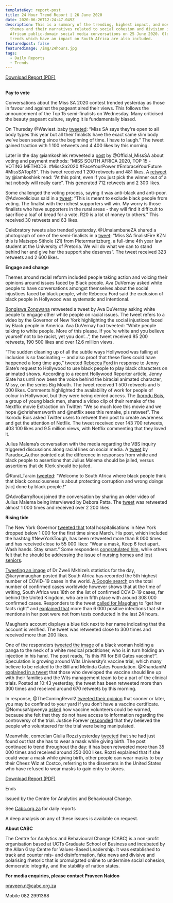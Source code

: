 ```yaml
---
templateKey: report-post
title: 24 Hour Trend Report | 26 June 2020
date: 2020-06-26T12:24:47.049Z
description: This is a summary of the trending, highest impact, and most active
  themes and their narratives related to social cohesion and division in South
  African public-domain social media conversations on 25 June 2020. Global
  trends which have an impact on South Africa are also included.
featuredpost: false
featuredimage: /img/24hours.jpg
tags:
  - Daily Reports
  - Trends
---
```

<a href="https://drive.google.com/u/0/uc?id=1INSF5Z4WD_BrzmlnahecFBQPgajLoBIf&export=download" target="_blank">Download Report (PDF)</a>

\
**Pay to vote**

Conversations about the Miss SA 2020 contest trended yesterday as those in favour and against the pageant aired their views. This follows the announcement of the Top 15 semi-finalists on Wednesday. Many criticised the beauty pageant culture, saying it is fundamentally biased.

On Thursday @Waviest_baby [tweeted](https://twitter.com/Waviest_baby/status/1275976921143099392): “Miss SA says they're open to all body types this year but all their finalists have the exact same slim body we've been seeing since the beginning of time. I have to laugh.” The tweet gained traction with 1 100 retweets and 4 400 likes by this morning.

Later in the day @iamkoshiek retweeted a [post](https://twitter.com/Official_MissSA/status/1276117481728417792) by @Official_MissSA about voting and payment methods: “MISS SOUTH AFRICA 2020, TOP 15 -VOTING METHODS. #MissSa2020 #FaceYourPower #EmbraceYourFuture #MissSATop15”. This tweet received 1 200 retweets and 481 likes. A [retweet](https://twitter.com/iamkoshiek/status/1276220744565915648) by @iamkoshiek read: “At this point, even if you just pick the winner out of a hat nobody will really care”. This generated 712 retweets and 2 300 likes.

Some challenged the voting process, saying it was anti-black and anti-poor. @Advovolicious said in a [tweet](https://twitter.com/advovolicious/status/1276143055884746752): “This is meant to exclude black people from voting. The finalist with the richest supporters will win. My worry is those finalists who have supporters in the rural areas - they will find it difficult to sacrifice a loaf of bread for a vote. R20 is a lot of money to others.” This received 30 retweets and 63 likes. 

Celebratory tweets also trended yesterday. @UmalambaneZA shared a photograph of one of the semi-finalists in a [tweet](https://twitter.com/UmalambaneZN/status/1275854818947538944): “Miss SA finalistFire KZN this is Matsepo Sithole (21) from Pietermaritzburg, a full-time 4th year law student at the University of Pretoria. We will do what we can to stand behind her and give her the support she deserves”. The tweet received 323 retweets and 2 600 likes.

**Engage and change**

Themes around racial reform included people taking action and voicing their opinions around issues faced by Black people. Ava DuVernay asked white people to have conversations amongst themselves about the social injustices faced by black people, while Rebecca Ford said the exclusion of black people in Hollywood was systematic and intentional.

[Bongiswa Zongwana](https://twitter.com/bongiswa_z/status/1276074084036730880) retweeted a tweet by Ava DuVernay asking white people to engage other white people on racial issues. The tweet refers to a video by the Governor of New York highlighting the social injustices faced by Black people in America. Ava DuVernay had tweeted: “White people talking to white people. More of this please. If you’re white and you believe yourself not to be racist, yet you don’…”, the tweet received 85 200 retweets, 190 500 likes and over 12.6 million views.

“The sudden cleaning up of all the subtle ways Hollywood was failing at inclusion is so fascinating -- and also proof that these fixes could have happened a long time ago,” tweeted [Rebecca Ford](https://twitter.com/Beccamford/status/1275930523160899584) in response to Jenny Slate’s request to Hollywood to use black people to play black characters on animated shows. According to a recent Hollywood Reporter article, Jenny Slate has until now been the voice behind the biracial animated character, Missy, on the series Big Mouth. The tweet received 1 500 retweets and 5 000 likes. Comments highlighted the availability of work for people of colour in Hollywood, but they were being denied access. The [Ikorodu Bois,](https://twitter.com/IkoroduB/status/1275769895163252737) a group of young black men, shared a video clip of their remake of the Nextflix movie Extraction on Twitter: “We so much love this movie and we hope @chrishemsworth and @netflix sees this remake, pls retweet”. The Ikorodu Bois asked Twitter users to retweet their post to create awareness and get the attention of Netflix. The tweet received over 143 700 retweets, 403 100 likes and 9.5 million views, with Netflix commenting that they loved it.

Julius Malema’s conversation with the media regarding the VBS inquiry triggered discussions along racial lines on social media. A [tweet](https://twitter.com/Wysiwyg27569566/status/1276080782508011520) by Paradox_Author pointed out the difference in responses from white and black people to assertions that Julius Malema should be jailed, versus assertions that de Klerk should be jailed.

@Rural_Tarain [tweeted](https://twitter.com/Jo_Matome/status/1276100004353134592): “Welcome to South Africa where black people think that black consciousness is about protecting corruption and wrong doings \[sic] done by black people.!”

@AdvoBarryRoux joined the conversation by sharing an older video of Julius Malema being interviewed by Debora Patta. The [tweet](https://twitter.com/AdvoBarryRoux/status/1276117421112332288) was retweeted almost 1 000 times and received over 2 200 likes.

**Rising tide**

The New York Governor [tweeted that](https://twitter.com/NYGovCuomo/status/1276137006591086592) total hospitalisations in New York dropped below 1 000 for the first time since March. His post, which included the hashtag #NewYorkTough, has been retweeted more than 8 000 times and has received close to 55 000 likes: “Wear a mask, Keep 6 feet apart. Wash hands. Stay smart.” Some responders [congratulated him](https://twitter.com/JavierMercede16/status/1276137210316718082), while others felt that he should be addressing the issue of [nursing homes](https://twitter.com/AAC0519/status/1276137459341037568) and [lost seniors](https://twitter.com/dbestchriscook/status/1276138230442852354).

[Tweeting an image](https://twitter.com/karynmaughan/status/1276245933207019521) of Dr Zweli Mkhize’s statistics for the day, @karynmaughan posted that South Africa has recorded the 5th highest number of COVID-19 cases in the world. [A Google search](https://www.google.com/search?q=covid-19+cases+around+the+world&rlz=1C1CHZL_enZA719ZA719&oq=covid-19+cases+around+the+world&aqs=chrome.0.0l2.10414j0j7&sourceid=chrome&ie=UTF-8) on the total number of confirmed cases worldwide however shows that at the time of writing, South Africa was 18th on the list of confirmed COVID-19 cases, far behind the United Kingdom, who are in fifth place with around 308 000 confirmed cases. Responders to the tweet [called for Maughan](https://twitter.com/JackEbden/status/1276386855173283841) to “get her facts right” and [explained that](https://twitter.com/Kabelo_K_B/status/1276366382171553793) more than 6 000 positive infections that she mentions in her post were not from tests conducted in the last 24 hours.

Maughan’s account displays a blue tick next to her name indicating that the account is verified. The tweet was retweeted close to 300 times and received more than 200 likes.

One of the responders [tweeted the image](https://twitter.com/IllusionFreedo2/status/1276307245454831617) of a black woman holding a panga to the neck of a white medical practitioner, who is in turn holding an injection in his hand. The post reads, “Is this PR for Bill Gates vaccine?”.\
Speculation is growing around Wits University’s vaccine trial, which many believe to be related to the Bill and Melinda Gates Foundation. @KhandaniM [explained in a tweet](https://twitter.com/KhandaniM/status/1276073623967748096) that those who developed the vaccine should line up with their families and the Wits management team to be a part of the clinical trials. Posted at 10:43 yesterday, the tweet has been retweeted more than 300 times and received around 670 retweets by this morning.

In response, @TheComingRevol2 [tweeted their opinion](https://twitter.com/TheComingRevol2/status/1276133031938588672) that sooner or later, you may be confined to your yard if you don’t have a vaccine certificate. @NomusaNgwenya [asked](https://twitter.com/NomusaNngwenya1/status/1276090277908942849) how vaccine volunteers could be warned, because she felt that they do not have access to information regarding the controversy of the trial. Justice Forever [responded](https://twitter.com/NomusaNngwenya1/status/1276090277908942849) that they believed the people who volunteered for the trial were being manipulated.

Meanwhile, comedian Giulia Rozzi yesterday [tweeted](https://twitter.com/GiuliaRozzi/status/1275820714734481408) that she had just found out that she has to wear a mask while giving birth. The post continued to trend throughout the day: it has been retweeted more than 35 000 times and received around 250 000 likes. Rozzi explained that if she could wear a mask while giving birth, other people can wear masks to buy their Cheez Wiz at Costco, referring to the dissenters in the United States who have refused to wear masks to gain entry to stores.

<a href="https://drive.google.com/u/0/uc?id=1INSF5Z4WD_BrzmlnahecFBQPgajLoBIf&export=download" target="_blank">Download Report (PDF)</a>

Ends

Issued by the Centre for Analytics and Behavioural Change.

See [Cabc.org.za](http://cabc.org.za/) for daily reports

A deep analysis on any of these issues is available on request.

**About CABC**

The Centre for Analytics and Behavioural Change (CABC) is a non-profit organisation based at UCTs Graduate School of Business and incubated by the Allan Gray Centre for Values-Based Leadership. It was established to track and counter mis- and disinformation, fake news and divisive and polarising rhetoric that is promulgated online to undermine social cohesion, democratic integrity, and the stability of nation states.

**For media enquiries, please contact Praveen Naidoo**

[praveen.n@cabc.org.za](mailto:praveennaidoo123@gmail.com)

Mobile 082 2991368